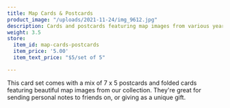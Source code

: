 ```yaml
---
title: Map Cards & Postcards
product_image: "/uploads/2021-11-24/img_9612.jpg"
description: Cards and postcards featuring map images from various years
weight: 3.5
store:
  item_id: map-cards-postcards
  item_price: '5.00'
  item_text_price: "$5/set of 5"

---
```

This card set comes with a mix of 7 x 5 postcards and folded cards featuring beautiful map images from our collection. They're great for sending personal notes to friends on, or giving as a unique gift. 